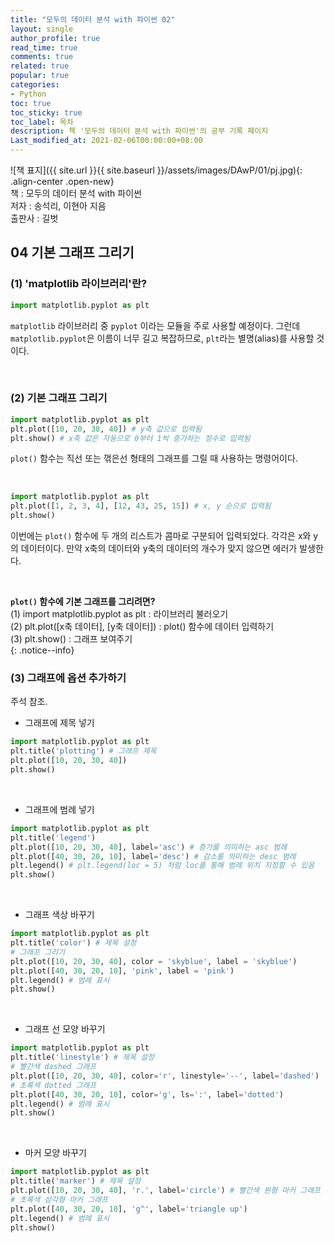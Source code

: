 ```yaml
---
title: "모두의 데이터 분석 with 파이썬 02"
layout: single
author_profile: true
read_time: true
comments: true
related: true
popular: true
categories:
- Python
toc: true
toc_sticky: true
toc_label: 목차
description: 책 '모두의 데이터 분석 with 파이썬'의 공부 기록 페이지
Last_modified_at: 2021-02-06T00:00:00+08:00
---
```


![책 표지]({{ site.url }}{{ site.baseurl }}/assets/images/DAwP/01/pj.jpg){: .align-center .open-new} 
<br>
책 : 모두의 데이터 분석 with 파이썬<br>
저자 : 송석리, 이현아 지음<br>
출판사 : 길벗<br>

## 04 기본 그래프 그리기

### (1) 'matplotlib 라이브러리'란?
```python
import matplotlib.pyplot as plt
```
`matplotlib` 라이브러리 중 `pyplot` 이라는 모듈을 주로 사용할 예정이다.
그런데 `matplotlib.pyplot`은 이름이 너무 길고 복잡하므로, `plt`라는 별명(alias)를 사용할 것이다.

<br>

### (2) 기본 그래프 그리기
```python
import matplotlib.pyplot as plt
plt.plot([10, 20, 30, 40]) # y축 값으로 입력됨
plt.show() # x축 값은 자동으로 0부터 1씩 증가하는 정수로 입력됨
```
`plot()` 함수는 직선 또는 꺾은선 형태의 그래프를 그릴 때 사용하는 명령어이다.

<br>

```python
import matplotlib.pyplot as plt
plt.plot([1, 2, 3, 4], [12, 43, 25, 15]) # x, y 순으로 입력됨
plt.show()
```
이번에는 `plot()` 함수에 두 개의 리스트가 콤마로 구분되어 입력되었다. 각각은 x와 y의 데이터이다.
만약 x축의 데이터와 y축의 데이터의 개수가 맞지 않으면 에러가 발생한다.

<br>

**`plot()` 함수에 기본 그래프를 그리려면?**<br>
(1) import matplotlib.pyplot as plt : 라이브러리 불러오기<br>
(2) plt.plot([x축 데이터], [y축 데이터]) : plot() 함수에 데이터 입력하기<br>
(3) plt.show() : 그래프 보여주기<br>
{: .notice--info}

### (3) 그래프에 옵션 추가하기

주석 참조.<br>

* 그래프에 제목 넣기<br>
```python
import matplotlib.pyplot as plt
plt.title('plotting') # 그래프 제목
plt.plot([10, 20, 30, 40])
plt.show()
```

<br>

* 그래프에 범례 넣기<br>
```python
import matplotlib.pyplot as plt
plt.title('legend')
plt.plot([10, 20, 30, 40], label='asc') # 증가를 의미하는 asc 범례
plt.plot([40, 30, 20, 10], label='desc') # 감소를 의미하는 desc 범례
plt.legend() # plt.legend(loc = 5) 처럼 loc를 통해 범례 위치 지정할 수 있음
plt.show()
```

<br>

* 그래프 색상 바꾸기<br>
```python
import matplotlib.pyplot as plt
plt.title('color') # 제목 설정
# 그래프 그리기
plt.plot([10, 20, 30, 40], color = 'skyblue', label = 'skyblue')
plt.plot([40, 30, 20, 10], 'pink', label = 'pink')
plt.legend() # 범례 표시
plt.show()
```

<br>

* 그래프 선 모양 바꾸기<br>
```python
import matplotlib.pyplot as plt
plt.title('linestyle') # 제목 설정
# 빨간색 dashed 그래프
plt.plot([10, 20, 30, 40], color='r', linestyle='--', label='dashed')
# 초록색 dotted 그래프
plt.plot([40, 30, 20, 10], color='g', ls=':', label='dotted')
plt.legend() # 범례 표시
plt.show()
```

<br>

* 마커 모양 바꾸기<br>
```python
import matplotlib.pyplot as plt
plt.title('marker') # 제목 설정
plt.plot([10, 20, 30, 40], 'r.', label='circle') # 빨간색 원형 마커 그래프
# 초록색 삼각형 마커 그래프
plt.plot([40, 30, 20, 10], 'g^', label='triangle up')
plt.legend() # 범례 표시
plt.show()
```
